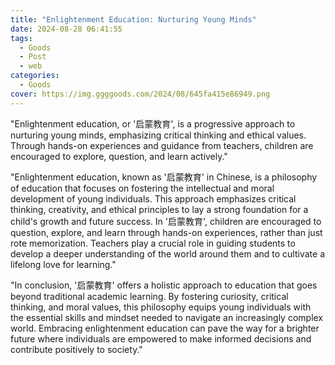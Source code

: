 ```yaml
---
title: "Enlightenment Education: Nurturing Young Minds"
date: 2024-08-28 06:41:55
tags:
  - Goods
  - Post
  - web
categories:
  - Goods
cover: https://img.ggggoods.com/2024/08/645fa415e86949.png
---
```


"Enlightenment education, or '启蒙教育', is a progressive approach to nurturing young minds, emphasizing critical thinking and ethical values. Through hands-on experiences and guidance from teachers, children are encouraged to explore, question, and learn actively."

"Enlightenment education, known as '启蒙教育' in Chinese, is a philosophy of education that focuses on fostering the intellectual and moral development of young individuals. This approach emphasizes critical thinking, creativity, and ethical principles to lay a strong foundation for a child's growth and future success. In '启蒙教育', children are encouraged to question, explore, and learn through hands-on experiences, rather than just rote memorization. Teachers play a crucial role in guiding students to develop a deeper understanding of the world around them and to cultivate a lifelong love for learning."

"In conclusion, '启蒙教育' offers a holistic approach to education that goes beyond traditional academic learning. By fostering curiosity, critical thinking, and moral values, this philosophy equips young individuals with the essential skills and mindset needed to navigate an increasingly complex world. Embracing enlightenment education can pave the way for a brighter future where individuals are empowered to make informed decisions and contribute positively to society."
